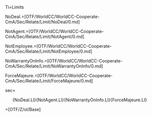 Ti=Limits

NoDeal.=[OTF/WorldCC/WorldCC-Cooperate-CmA/Sec/Relate/Limit/NoDeal/0.md]

NotAgent.=[OTF/WorldCC/WorldCC-Cooperate-CmA/Sec/Relate/Limit/NotAgent/0.md]

NotEmployee.=[OTF/WorldCC/WorldCC-Cooperate-CmA/Sec/Relate/Limit/NotEmployee/0.md]

NoWarrantyOnInfo.=[OTF/WorldCC/WorldCC-Cooperate-CmA/Sec/Relate/Limit/NoWarrantyOnInfo/0.md]

ForceMajeure.=[OTF/WorldCC/WorldCC-Cooperate-CmA/Sec/Relate/Limit/ForceMajeure/0.md]

sec=<ol>{NoDeal.LI}{NotAgent.LI}{NoWarrantyOnInfo.LI}{ForceMajeure.LI}</ol>

=[OTF/Z/ol/Base]
